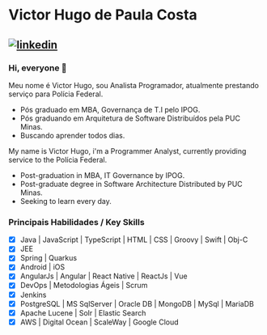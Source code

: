 # Victor Hugo de Paula Costa 

[1]: https://www.linkedin.com/in/victor-costa-293040a1

[![linkedin](https://cloud.githubusercontent.com/assets/17016297/18839848/0fc7e74e-83d2-11e6-8c6a-277fc9d6e067.png)][1]
---
### Hi, everyone 👋

Meu nome é Victor Hugo, sou Analista Programador, atualmente prestando serviço para Polícia Federal.

- Pós graduado em MBA, Governança de T.I pelo IPOG.
- Pós graduando em Arquitetura de Software Distribuídos pela PUC Minas.
- Buscando aprender todos dias.

My name is Victor Hugo, i'm a Programmer Analyst, currently providing service to the Polícia Federal.

- Post-graduation in MBA, IT Governance by IPOG.
- Post-graduate degree in Software Architecture Distributed by PUC Minas.
- Seeking to learn every day.

### Principais Habilidades / Key Skills

- [x] Java | JavaScript | TypeScript | HTML | CSS | Groovy | Swift | Obj-C
- [x] JEE
- [x] Spring | Quarkus
- [x] Android | iOS
- [x] AngularJs | Angular | React Native | ReactJs | Vue
- [x] DevOps | Metodologias Ágeis | Scrum
- [x] Jenkins
- [x] PostgreSQL | MS SqlServer | Oracle DB | MongoDB | MySql | MariaDB
- [x] Apache Lucene | Solr | Elastic Search
- [x] AWS | Digital Ocean | ScaleWay | Google Cloud
